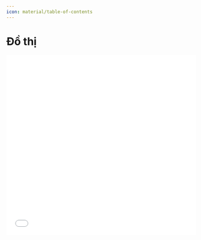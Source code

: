 ```yaml
---
icon: material/table-of-contents
---
```


# Đồ thị

<div>
    <iframe style="width: 100%; height: 480px" frameBorder=0 src="../topic-index.html">Mục lục</iframe>
</div>